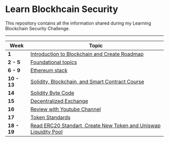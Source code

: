 # Learn Blockhcain Security

This repository contains all the information shared during my Learning Blockchain Security Challenge.

-------
Week | Topic
------- | ---
**1** | [Introduction to Blockchain and Create Roadmap](weeks/week001.md)
**2 - 5** | [Foundational topics](weeks/week002-5.md)
**6 - 9** | [Ethereum stack](weeks/week006-9.md)
**10 - 13** | [Solidity, Blockchain, and Smart Contract Course](weeks/week010-13.md)
**14** | [Solidity Byte Code](weeks/week014.md)
**15** | [Decentralized Exchange](weeks/week015.md)
**16** | [Review with Youtube Channel](weeks/week016.md)
**17** | [Token Standards](weeks/week017.md)
**18 - 19** | [Read ERC20 Standart, Create New Token and Uniswap Liquidity Pool](weeks/week018-19.md)


